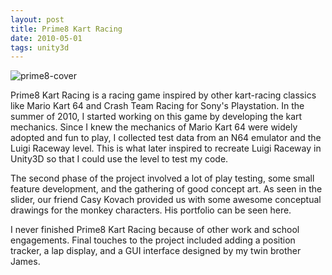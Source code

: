 ```yaml
---
layout: post
title: Prime8 Kart Racing
date: 2010-05-01 
tags: unity3d
---
```


![prime8-cover](https://s3.us-east-2.amazonaws.com/jarrodparkes.com/prime8-cover.png "Prime8 Concept Art")

Prime8 Kart Racing is a racing game inspired by other kart-racing classics like Mario Kart 64 and Crash Team Racing for Sony's Playstation. In the summer of 2010, I started working on this game by developing the kart mechanics. Since I knew the mechanics of Mario Kart 64 were widely adopted and fun to play, I collected test data from an N64 emulator and the Luigi Raceway level. This is what later inspired to recreate Luigi Raceway in Unity3D so that I could use the level to test my code.

The second phase of the project involved a lot of play testing, some small feature development, and the gathering of good concept art. As seen in the slider, our friend Casy Kovach provided us with some awesome conceptual drawings for the monkey characters. His portfolio can be seen here.

I never finished Prime8 Kart Racing because of other work and school engagements. Final touches to the project included adding a position tracker, a lap display, and a GUI interface designed by my twin brother James.